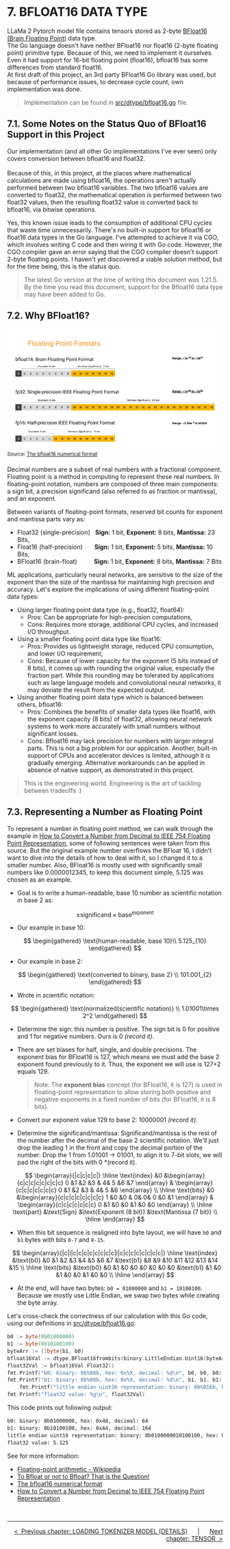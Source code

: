 # **7. BFLOAT16 DATA TYPE**

LLaMa 2 Pytorch model file contains tensors stored as 2-byte [BFloat16 (Brain Floating Point)](https://en.wikipedia.org/wiki/Bfloat16_floating-point_format) data type.<br>
The Go language doesn't have neither BFloat16 nor float16 (2-byte floating point) primitive type. Because of this, we need to implement it ourselves. Even it had support for 16-bit floating point (float16), bfloat16 has some differences from standard float16.<br>
At first draft of this project, an 3rd party BFloat16 Go library was used, but because of performance issues, to decrease cycle count, own implementation was done.
>Implementation can be found in [src/dtype/bfloat16.go](../src/dtype/bfloat16.go) file.

## **7.1. Some Notes on the Status Quo of BFloat16 Support in this Project**

Our implementation (and all other Go implementations I've ever seen) only covers conversion between bfloat16 and float32.<br><br>
Because of this, in this project, at the places where mathematical calculations are made using bfloat16, the operations aren't actually performed between two bfloat16 variables. The two bfloat16 values are converted to float32, the mathematical operation is performed between two float32 values, then the resulting float32 value is converted back to bfloat16, via bitwise operations.

Yes, this known issue leads to the consumption of additional CPU cycles that waste time unnecessarily. There's no built-in support for bfloat16 or float16 data types in the Go language. I've attempted to achieve it via CGO, which involves writing C code and then wiring it with Go code. However, the CGO compiler gave an error saying that the CGO compiler doesn't support 2-byte floating points. I haven't yet discovered a viable solution method, but for the time being, this is the status quo.

>The latest Go version at the time of writing this document was 1.21.5. By the time you read this document, support for the Bfloat16 data type may have been added to Go.

## **7.2. Why BFloat16?**

![BFloat16 diagram from cerebras.net](./images/00-bfloat16-format-google-cloud.png)<br>
<sup>Source: [The bfloat16 numerical format](https://cloud.google.com/tpu/docs/bfloat16)</sup>

Decimal numbers are a subset of real numbers with a fractional component.
Floating point is a method in computing to represent these real numbers. In floating-point notation, numbers are composed of three main components: a sign bit, a precision significand (also referred to as fraction or mantissa), and an exponent.

Between variants of floating-point formats, reserved bit counts for exponent and mantissa parts vary as:

* Float32 (single-precision) &nbsp;&nbsp;**Sign:** 1 bit, **Exponent:** 8 bits, **Mantissa:** 23 Bits,
* Float16 (half-precision)&nbsp;&nbsp;&nbsp;&nbsp;&nbsp;&nbsp;&nbsp;**Sign:** 1 bit, **Exponent:** 5 bits, **Mantissa:** 10 Bits,
* BFloat16 (brain-float)&nbsp;&nbsp;&nbsp;&nbsp;&nbsp;&nbsp;&nbsp;&nbsp;&nbsp;&nbsp;**Sign:** 1 bit, **Exponent:** 8 bits, **Mantissa:** 7 Bits

ML applications, particularly neural networks, are sensitive to the size of the exponent than the size of the mantissa for maintaining high precision and accuracy. Let's explore the implications of using different floating-point data types:

* Using larger floating point data type (e.g., float32, float64):
    * Pros: Can be appropriate for high-precision computations,
    * Cons: Requires more storage, additional CPU cycles, and increased I/O throughput.
* Using a smaller floating point data type like float16:
    * Pros: Provides us lightweight storage, reduced CPU consumption, and lower I/O requirement,
    * Cons: Because of lower capacity for the exponent (5 bits instead of 8 bits), it comes up with rounding the original value, especially the fraction part. While this rounding may be tolerated by applications such as large language models and convolutional neural networks, it may deviate the result from the expected output.
* Using another floating point data type which is balanced between others, bfloat16:
    * Pros: Combines the benefits of smaller data types like float16, with the exponent capacity (8 bits) of float32, allowing neural network systems to work more accurately with small numbers without significant losses.
    * Cons: Bfloat16 may lack precision for numbers with larger integral parts. This is not a big problem for our application. Another, built-in support of CPUs and accelerator devices is limited, although it is gradually emerging. Alternative workarounds can be applied in absence of native support, as demonstrated in this project.

>This is the engineering world. Engineering is the art of tackling between tradeoffs :)

## **7.3. Representing a Number as Floating Point**

To represent a number in floating point method, we can walk through the example in [How to Convert a Number from Decimal to IEEE 754 Floating Point Representation](https://www.wikihow.com/Convert-a-Number-from-Decimal-to-IEEE-754-Floating-Point-Representation), some of following sentences were taken from this source. But the original example number overflows the BFloat 16, I didn't want to dive into the details of how to deal with it, so I changed it to a smaller number. Also, BFloat16 is mostly used with significantly small numbers like 0.0000012345, to keep this document simple, 5.125 was chosen as an example.

* Goal is to write a human-readable, base 10 number as scientific notation in base 2 as:

$$
\pm \text{significand} \times \text{base}^{\text{exponent}}
$$

* Our example in base 10:

$$
\begin{gathered}
\text{human-readable, base 10}\\
5.125_{10}
\end{gathered}
$$

* Our example in base 2:

$$
\begin{gathered}
\text{converted to binary, base 2} \\
101.001_{2}
\end{gathered}
$$

* Wrote in scientific notation:

$$
\begin{gathered}
\text{normalized(scientific notation)} \\
1.01001\times 2^2
\end{gathered}
$$

* Determine the sign: this number is positive. The sign bit is 0 for positive and 1 for negative numbers. Ours is 0 *(record it)*.

* There are set biases for half, single, and double precisions. The exponent bias for BFloat16 is 127, which means we must add the base 2 exponent found previously to it. Thus, the exponent we will use is 127+2 equals 129.
    > Note: The **exponent bias** concept (for BFloat16, it is 127) is used in floating-point representation to allow storing both positive and negative exponents in a fixed number of bits (for BFloat16, it is 8 bits).

* Convert our exponent value 129 to base 2: 10000001 *(record it)*.

* Determine the significand/mantissa: Significand/mantissa is the rest of the number after the decimal of the base 2 scientific notation. We'll just drop the leading 1 in the front and copy the decimal portion of the number: Drop the 1 from 1.01001 -> 01001, to align it to 7-bit slots, we will pad the right of the bits with 0 *(record it).

$$
\begin{array}{|c|c|c|c|}
\hline
    \text{index}
    &0
    &\begin{array}{c|c|c|c|c|c|c|c} 0 &1 &2 &3 & 4& 5 &6 &7 \end{array}
    &
    \begin{array}{c|c|c|c|c|c|c} 0 &1 &2 &3 & 4& 5 &6 \end{array} \\
\hline
    \text{bits}
    &0
    &\begin{array}{c|c|c|c|c|c|c|c} 1 &0 &0 & 0& 0& 0 &0 &1 \end{array}
    &
    \begin{array}{c|c|c|c|c|c|c} 0 &1 &0 &0 &1 &0 &0 \end{array} \\
\hline
\text{part} &\text{Sign} &\text{Exponent (8 bit)} &\text{Mantissa (7 bit)} \\
\hline
\end{array}
$$

* When this bit sequence is realigned into byte layout, we will have ```b0``` and ```b1``` bytes with bits ```0-7``` and ```8-15```.

$$
\begin{array}{|c|l|c|c|c|c|c|c|c|c|l|c|c|c|c|c|c|c|c|}
\hline
    \text{index} &\text{b0} &0 &1 &2 &3 &4 &5 &6 &7 &\text{b1} &8 &9 &10 &11 &12 &13 &14 &15 \\
\hline
    \text{bits} &\text{b0} &0 &1 &0 &0 &0 &0 &0 &0 &\text{b1} &1 &0 &1 &0 &0 &1 &0 &0 \\
\hline
\end{array}
$$

* At the end, will have two bytes: ```b0 = 01000000``` and ```b1 = 10100100```. Because we mostly use Little Endian, we swap two bytes while creating the byte array.

Let's cross-check the correctness of our calculation with this Go code, using our definitions in [src/dtype/bfloat16.go](../src/dtype/bfloat16.go):

```go
b0 := byte(0b01000000)
b1 := byte(0b10100100)
byteArr := []byte{b1, b0}
bfloat16Val := dtype.BFloat16frombits(binary.LittleEndian.Uint16(byteArr))
float32Val := bfloat16Val.Float32()
fmt.Printf("b0: binary: 0b%08b, hex: 0x%X, decimal: %d\n", b0, b0, b0)
fmt.Printf("b1: binary: 0b%08b, hex: 0x%X, decimal: %d\n", b1, b1, b1)
    fmt.Printf("little endian uint16 representation: binary: 0b%016b, hex: 0x%X, decimal: %d\n", bfloat16Val, bfloat16Val, bfloat16Val)
fmt.Printf("float32 value: %g\n", float32Val)
```

This code prints out following output:

```sh
b0: binary: 0b01000000, hex: 0x40, decimal: 64
b1: binary: 0b10100100, hex: 0xA4, decimal: 164
little endian uint16 representation: binary: 0b0100000010100100, hex: 0x40A4, decimal: 16548
float32 value: 5.125
```

See for more information:

* [Floating-point arithmetic - Wikipedia](https://en.wikipedia.org/wiki/Floating-point_arithmetic)
* [To Bfloat or not to Bfloat? That is the Question!](https://www.cerebras.net/machine-learning/to-bfloat-or-not-to-bfloat-that-is-the-question)
* [The bfloat16 numerical format](https://cloud.google.com/tpu/docs/bfloat16)
* [How to Convert a Number from Decimal to IEEE 754 Floating Point Representation](https://www.wikihow.com/Convert-a-Number-from-Decimal-to-IEEE-754-Floating-Point-Representation)

<br>

---

<div align="right">

[&lt;&nbsp;&nbsp;Previous chapter: LOADING TOKENIZER MODEL \(DETAILS\)](./06-LOADING-TOKENIZER-MODEL-DETAILS.md)&nbsp;&nbsp;&nbsp;&nbsp;&nbsp;&nbsp;|&nbsp;&nbsp;&nbsp;&nbsp;&nbsp;&nbsp;[Next chapter: TENSOR&nbsp;&nbsp;&gt;](./08-TENSOR.md)

</div>
